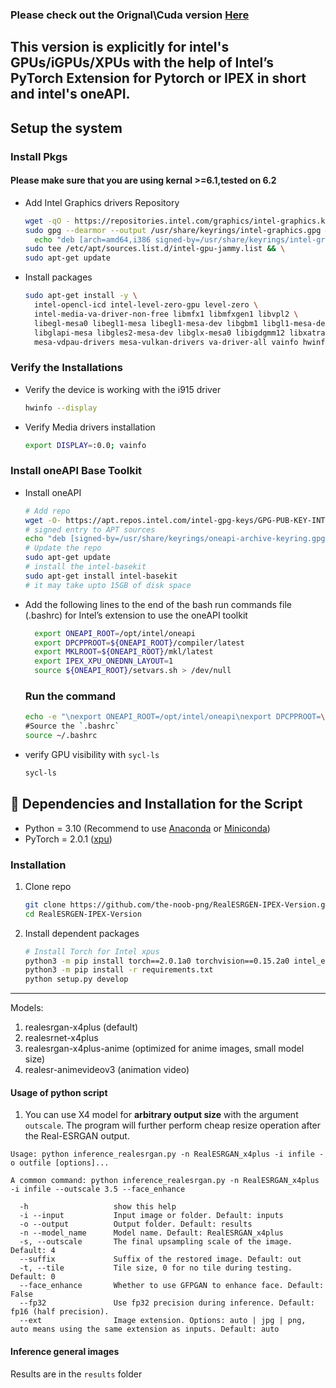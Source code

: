 ### Please check out the Orignal\Cuda version [Here](https://github.com/xinntao/Real-ESRGAN)
This version is explicitly for intel's GPUs/iGPUs/XPUs with the help of Intel’s PyTorch Extension for Pytorch or IPEX in short and intel's oneAPI.
---
## Setup the system
### Install Pkgs
#### Please make sure that you are using kernal >=6.1,tested on 6.2
- Add Intel Graphics drivers Repository
  ```bash
  wget -qO - https://repositories.intel.com/graphics/intel-graphics.key | \
  sudo gpg --dearmor --output /usr/share/keyrings/intel-graphics.gpg && \
    echo "deb [arch=amd64,i386 signed-by=/usr/share/keyrings/intel-graphics.gpg] https://repositories.intel.com/graphics/ubuntu jammy arc" | \
  sudo tee /etc/apt/sources.list.d/intel-gpu-jammy.list && \
  sudo apt-get update
     ```
- Install packages
    ```bash
    sudo apt-get install -y \
      intel-opencl-icd intel-level-zero-gpu level-zero \
      intel-media-va-driver-non-free libmfx1 libmfxgen1 libvpl2 \
      libegl-mesa0 libegl1-mesa libegl1-mesa-dev libgbm1 libgl1-mesa-dev libgl1-mesa-dri \
      libglapi-mesa libgles2-mesa-dev libglx-mesa0 libigdgmm12 libxatracker2 mesa-va-drivers \
      mesa-vdpau-drivers mesa-vulkan-drivers va-driver-all vainfo hwinfo clinfo mesa-utils
    ```
 ### Verify the Installations
 - Verify the device is working with the i915 driver
   ```bash
   hwinfo --display
   ```
- Verify Media drivers installation
  ```bash
  export DISPLAY=:0.0; vainfo
  ```
### Install oneAPI Base Toolkit
- Install oneAPI
    ```bash
    # Add repo
    wget -O- https://apt.repos.intel.com/intel-gpg-keys/GPG-PUB-KEY-INTEL-SW-PRODUCTS.PUB \ | gpg --dearmor | sudo tee /usr/share/keyrings/oneapi-archive-keyring.gpg > /dev/null
    # signed entry to APT sources
    echo "deb [signed-by=/usr/share/keyrings/oneapi-archive-keyring.gpg] https://apt.repos.intel.com/oneapi all main" | sudo tee /etc/apt/sources.list.d/oneAPI.list
    # Update the repo
    sudo apt-get update
    # install the intel-basekit
    sudo apt-get install intel-basekit
    # it may take upto 15GB of disk space
    ```
- Add the following lines to the end of the bash run commands file (.bashrc) for Intel’s extension to use the oneAPI toolkit
  ```bash
    export ONEAPI_ROOT=/opt/intel/oneapi
    export DPCPPROOT=${ONEAPI_ROOT}/compiler/latest
    export MKLROOT=${ONEAPI_ROOT}/mkl/latest
    export IPEX_XPU_ONEDNN_LAYOUT=1
    source ${ONEAPI_ROOT}/setvars.sh > /dev/null
     ```
  ### Run the command
  ```bash
  echo -e "\nexport ONEAPI_ROOT=/opt/intel/oneapi\nexport DPCPPROOT=\${ONEAPI_ROOT}/compiler/latest\nexport MKLROOT=\${ONEAPI_ROOT}/mkl/latest\nexport IPEX_XPU_ONEDNN_LAYOUT=1\nsource \${ONEAPI_ROOT}/setvars.sh > /dev/null" >> ~/.bashrc \
  #Source the `.bashrc`
  source ~/.bashrc
  ```
- verify GPU visibility with `sycl-ls`
    ```bash
    sycl-ls
    ```
## 🔧 Dependencies and Installation for the Script

- Python = 3.10 (Recommend to use [Anaconda](https://www.anaconda.com/download/#linux) or [Miniconda](https://docs.conda.io/en/latest/miniconda.html))
- PyTorch = 2.0.1 ([xpu](https://developer.intel.com/ipex-whl-stable-xpu))

### Installation

1. Clone repo

    ```bash
    git clone https://github.com/the-noob-png/RealESRGEN-IPEX-Version.git
    cd RealESRGEN-IPEX-Version
    ```

1. Install dependent packages

    ```bash
    # Install Torch for Intel xpus
    python3 -m pip install torch==2.0.1a0 torchvision==0.15.2a0 intel_extension_for_pytorch==2.0.110+xpu -f https://developer.intel.com/ipex-whl-stable-xpu 
    python3 -m pip install -r requirements.txt
    python setup.py develop
    ```

---

Models:

1. realesrgan-x4plus  (default)
2. realesrnet-x4plus
3. realesrgan-x4plus-anime (optimized for anime images, small model size)
4. realesr-animevideov3 (animation video)

#### Usage of python script

1. You can use X4 model for **arbitrary output size** with the argument `outscale`. The program will further perform cheap resize operation after the Real-ESRGAN output.

```console
Usage: python inference_realesrgan.py -n RealESRGAN_x4plus -i infile -o outfile [options]...

A common command: python inference_realesrgan.py -n RealESRGAN_x4plus -i infile --outscale 3.5 --face_enhance

  -h                   show this help
  -i --input           Input image or folder. Default: inputs
  -o --output          Output folder. Default: results
  -n --model_name      Model name. Default: RealESRGAN_x4plus
  -s, --outscale       The final upsampling scale of the image. Default: 4
  --suffix             Suffix of the restored image. Default: out
  -t, --tile           Tile size, 0 for no tile during testing. Default: 0
  --face_enhance       Whether to use GFPGAN to enhance face. Default: False
  --fp32               Use fp32 precision during inference. Default: fp16 (half precision).
  --ext                Image extension. Options: auto | jpg | png, auto means using the same extension as inputs. Default: auto
```

#### Inference general images

Results are in the `results` folder
